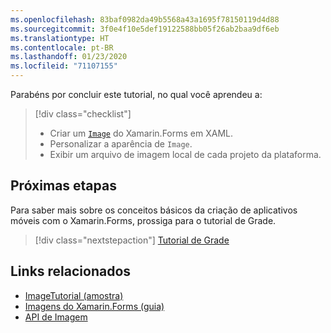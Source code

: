 ```yaml
---
ms.openlocfilehash: 83baf0982da49b5568a43a1695f78150119d4d88
ms.sourcegitcommit: 3f0e4f10e5def19122588bb05f26ab2baa9df6eb
ms.translationtype: HT
ms.contentlocale: pt-BR
ms.lasthandoff: 01/23/2020
ms.locfileid: "71107155"
---
```

Parabéns por concluir este tutorial, no qual você aprendeu a:

> [!div class="checklist"]
>
> - Criar um [`Image`](xref:Xamarin.Forms.Image) do Xamarin.Forms em XAML.
> - Personalizar a aparência de `Image`.
> - Exibir um arquivo de imagem local de cada projeto da plataforma.

## <a name="next-steps"></a>Próximas etapas

Para saber mais sobre os conceitos básicos da criação de aplicativos móveis com o Xamarin.Forms, prossiga para o tutorial de Grade.

> [!div class="nextstepaction"]
> [Tutorial de Grade](~/get-started/tutorials/grid/index.yml)

## <a name="related-links"></a>Links relacionados

- [ImageTutorial (amostra)](https://docs.microsoft.com/samples/xamarin/xamarin-forms-samples/getstarted-tutorials-imagetutorial/)
- [Imagens do Xamarin.Forms (guia)](~/xamarin-forms/user-interface/images.md)
- [API de Imagem](xref:Xamarin.Forms.Image)
